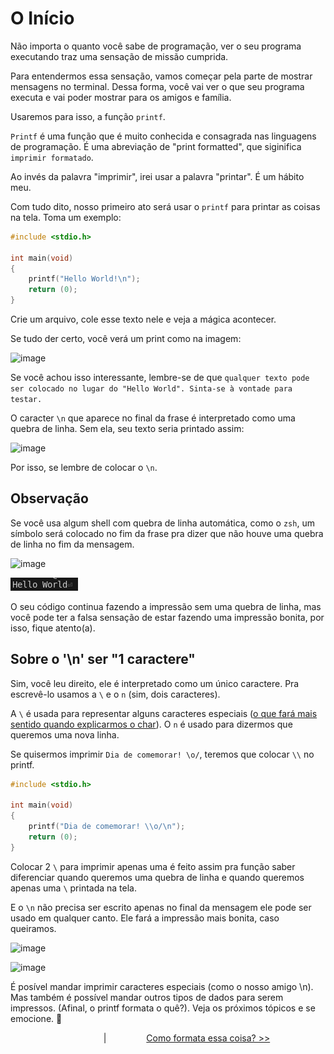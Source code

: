 # O Início
Não importa o quanto você sabe de programação, ver o seu programa executando traz uma sensação de missão cumprida.

Para entendermos essa sensação, vamos começar pela parte de mostrar mensagens no terminal. Dessa forma, você vai ver o que seu programa executa e vai poder mostrar para os amigos e família.

Usaremos para isso, a função ``printf``.

``Printf`` é uma função que é muito conhecida e consagrada nas linguagens de programação. É uma abreviação de "print formatted", que siginifica ``imprimir formatado``.

Ao invés da palavra "imprimir", irei usar a palavra "printar". É um hábito meu.

Com tudo dito, nosso primeiro ato será usar o ``printf`` para printar as coisas na tela. Toma um exemplo:

```c
#include <stdio.h>

int	main(void)
{
	printf("Hello World!\n");
	return (0);
}
```

Crie um arquivo, cole esse texto nele e veja a mágica acontecer.

Se tudo der certo, você verá um print como na imagem:

![image](https://github.com/eusourenan/ferramentario/assets/102669882/0e843f71-bfaa-483f-8c65-5e4db9a4ab8e)

Se você achou isso interessante, lembre-se de que ```qualquer texto pode ser colocado no lugar do "Hello World". Sinta-se à vontade para testar.```

O caracter ``\n`` que aparece no final da frase é interpretado como uma quebra de linha. Sem ela, seu texto seria printado assim:

![image](https://github.com/eusourenan/ferramentario/assets/102669882/099c4749-0e90-49b7-b355-8771e312ffe2)

Por isso, se lembre de colocar o ``\n``.

## Observação
Se você usa algum shell com quebra de linha automática, como o ``zsh``, um símbolo será colocado no fim da frase pra dizer que não houve uma quebra de linha no fim da mensagem.

![image](https://github.com/eusourenan/ferramentario/assets/102669882/daf6df09-0010-4885-892e-9b2afb07b213)

![Fish](image.png)

O seu código continua fazendo a impressão sem uma quebra de linha, mas você pode ter a falsa sensação de estar fazendo uma impressão bonita, por isso, fique atento(a).

## Sobre o '\n' ser "1 caractere"

Sim, você leu direito, ele é interpretado como um único caractere. Pra escrevê-lo usamos a ``\`` e o ``n`` (sim, dois caracteres). 

A ``\`` é usada para representar alguns caracteres especiais ([o que fará mais sentido quando explicarmos o char](printf_3_copy.md)). O ``n`` é usado para dizermos que queremos uma nova linha.

Se quisermos imprimir ``Dia de comemorar! \o/``, teremos que colocar ``\\`` no printf.

```c
#include <stdio.h>

int	main(void)
{
	printf("Dia de comemorar! \\o/\n");
	return (0);
}
```

Colocar 2 ``\`` para imprimir apenas uma é feito assim pra função saber diferenciar quando queremos uma quebra de linha e quando queremos apenas uma ``\`` printada na tela.

E o ``\n`` não precisa ser escrito apenas no final da mensagem ele pode ser usado em qualquer canto. Ele fará a impressão mais bonita, caso queiramos.

![image](https://github.com/eusourenan/ferramentario/assets/102669882/24abb721-eb51-478d-b080-6ac439ea9dc0)

![image](https://github.com/eusourenan/ferramentario/assets/102669882/e9610ba3-a272-4e4b-8ae5-3f1db0aabbc9)

É posível mandar imprimir caracteres especiais (como o nosso amigo \n). Mas também é possível mandar outros tipos de dados para serem impressos. (Afinal, o printf formata o quê?). Veja os próximos tópicos e se emocione. 💝
<p align="center"> &#8195;&#8195;&#8195;&#8195; | &#8195;&#8195;&#8195;&#8195; <a href="printf_2.md"> Como formata essa coisa? >> </a> </p>